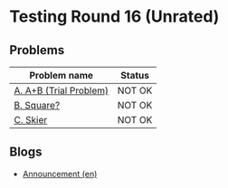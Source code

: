 # Testing Round 16 (Unrated)

## Problems

|Problem name|Status|
|------------|---------|
| [A. A+B (Trial Problem)](problems/A._A+B_(Trial_Problem).md)|NOT OK|
| [B. Square?](problems/B._Square_.md)|NOT OK|
| [C. Skier](problems/C._Skier.md)|NOT OK|
## Blogs

- [Announcement (en)](blogs/Announcement_(en).md)
